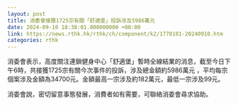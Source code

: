 ```yaml
---
layout: post
title: 消委會接獲1725宗有關「舒適堡」投訴涉及5986萬元
date: 2024-09-10 18:38:01.000000000 +08:00
link: https://news.rthk.hk/rthk/ch/component/k2/1770101-20240910.htm
categories: rthk
---
```


消委會表示，高度關注連鎖健身中心「舒適堡」暫時全線結業的消息，截至今日下午6時，共接獲1725宗有關今次事件的投訴，涉及總金額約5986萬元 ，平均每宗個案涉及金額為34700元。金額最高一宗涉及約182萬元，最低一宗涉及99元。

消委會說，密切留意事態發展，消費者如有需要，可聯絡消委會尋求協助。
